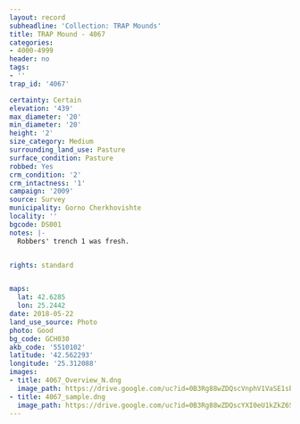 ```yaml
---
layout: record
subheadline: 'Collection: TRAP Mounds'
title: TRAP Mound - 4067
categories:
- 4000-4999
header: no
tags:
- ''
trap_id: '4067'

certainty: Certain
elevation: '439'
max_diameter: '20'
min_diameter: '20'
height: '2'
size_category: Medium
surrounding_land_use: Pasture
surface_condition: Pasture
robbed: Yes
crm_condition: '2'
crm_intactness: '1'
campaign: '2009'
source: Survey
municipality: Gorno Cherkhovishte
locality: ''
bgcode: DS001
notes: |-
  Robbers' trench 1 was fresh.


rights: standard


maps:
  lat: 42.6285
  lon: 25.2442
date: 2018-05-22
land_use_source: Photo
photo: Good
bg_code: GCH030
akb_code: '5510102'
latitude: '42.562293'
longitude: '25.312088'
images:
- title: 4067_Overview_N.dng
  image_path: https://drive.google.com/uc?id=0B3Rg88wZDQscVnphV1VaSE1sbmM
- title: 4067_sample.dng
  image_path: https://drive.google.com/uc?id=0B3Rg88wZDQscYXI0eU1kZkZ6S2M
---
```

